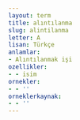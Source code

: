 ```yaml
---
layout: term
title: alıntılanma
slug: alintilanma
letter: A
lisan: Türkçe
anlamlar:
- Alıntılanmak işi
ozellikler:
- - isim
ornekler:
- - ''
orneklerkaynak:
- - ''
---
```


